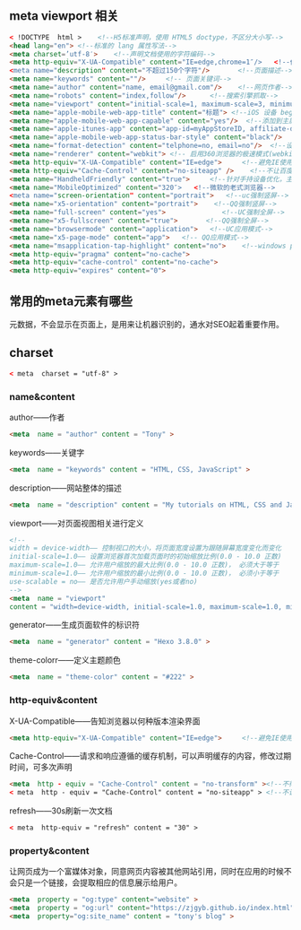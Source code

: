## meta viewport 相关



```html
< !DOCTYPE  html >    <!--H5标准声明，使用 HTML5 doctype，不区分大小写-->
<head lang="en"> <!--标准的 lang 属性写法-->
<meta charset=’utf-8′>    <!--声明文档使用的字符编码-->
<meta http-equiv="X-UA-Compatible" content="IE=edge,chrome=1″/>   <!--优先使用 IE 最新版本和 Chrome-->
<meta name="description" content="不超过150个字符"/>       <!--页面描述-->
<meta name="keywords" content=""/>     <!-- 页面关键词-->
<meta name="author" content="name, email@gmail.com"/>    <!--网页作者-->
<meta name="robots" content="index,follow"/>      <!--搜索引擎抓取-->
<meta name="viewport" content="initial-scale=1, maximum-scale=3, minimum-scale=1, user-scalable=no"> <!--为移动设备添加 viewport-->
<meta name="apple-mobile-web-app-title" content="标题"> <!--iOS 设备 begin-->
<meta name="apple-mobile-web-app-capable" content="yes"/>  <!--添加到主屏后的标题（iOS 6 新增）是否启用 WebApp 全屏模式，删除苹果默认的工具栏和菜单栏-->
<meta name="apple-itunes-app" content="app-id=myAppStoreID, affiliate-data=myAffiliateData, app-argument=myURL"><!--添加智能 App 广告条 Smart App Banner（iOS 6+ Safari）-->
<meta name="apple-mobile-web-app-status-bar-style" content="black"/>
<meta name="format-detection" content="telphone=no, email=no"/>  <!--设置苹果工具栏颜色-->
<meta name="renderer" content="webkit"> <!-- 启用360浏览器的极速模式(webkit)-->
<meta http-equiv="X-UA-Compatible" content="IE=edge">     <!--避免IE使用兼容模式-->
<meta http-equiv="Cache-Control" content="no-siteapp" />    <!--不让百度转码-->
<meta name="HandheldFriendly" content="true">     <!--针对手持设备优化，主要是针对一些老的不识别viewport的浏览器，比如黑莓-->
<meta name="MobileOptimized" content="320″>   <!--微软的老式浏览器-->
<meta name="screen-orientation" content="portrait">   <!--uc强制竖屏-->
<meta name="x5-orientation" content="portrait">    <!--QQ强制竖屏-->
<meta name="full-screen" content="yes">              <!--UC强制全屏-->
<meta name="x5-fullscreen" content="true">       <!--QQ强制全屏-->
<meta name="browsermode" content="application">   <!--UC应用模式-->
<meta name="x5-page-mode" content="app">   <!-- QQ应用模式-->
<meta name="msapplication-tap-highlight" content="no">    <!--windows phone 点击无高亮设置页面不缓存-->
<meta http-equiv="pragma" content="no-cache">
<meta http-equiv="cache-control" content="no-cache">
<meta http-equiv="expires" content="0">
```



## 常用的meta元素有哪些

元数据，不会显示在页面上，是用来让机器识别的，通水对SEO起着重要作用。

## charset

```html
< meta  charset = "utf-8" >
```

### name&content

author——作者

```html
<meta  name = "author" content = "Tony" >
```

keywords——关键字

```html
<meta  name = "keywords" content = "HTML, CSS, JavaScript" >

```

description——网站整体的描述

```html
<meta  name = "description" content = "My tutorials on HTML, CSS and JavaScript" >
```

viewport——对页面视图相关进行定义

```html
<!--
width = device-width—— 控制视口的大小，将页面宽度设置为跟随屏幕宽度变化而变化
initial-scale=1.0—— 设置浏览器首次加载页面时的初始缩放比例(0.0 - 10.0 正数)
maximum-scale=1.0—— 允许用户缩放的最大比例(0.0 - 10.0 正数)， 必须大于等于
minimum-scale=1.0—— 允许用户缩放的最小比例(0.0 - 10.0 正数)， 必须小于等于
use-scalable = no—— 是否允许用户手动缩放(yes或者no) 
-->
<meta  name = "viewport" 
content = "width=device-width, initial-scale=1.0, maximum-scale=1.0, minmum-scale=1.0" >
```

generator——生成页面软件的标识符

```html
<meta  name = "generator" content = "Hexo 3.8.0" >
```

theme-colorr——定义主题颜色

```html
<meta  name = "theme-color" content = "#222" >
```

### http-equiv&content

X-UA-Compatible——告知浏览器以何种版本渲染界面

```html
<meta http-equiv="X-UA-Compatible" content="IE=edge">     <!--避免IE使用兼容模式--> 
```

Cache-Control——请求和响应遵循的缓存机制，可以声明缓存的内容，修改过期时间，可多次声明

```html
<meta  http - equiv = "Cache-Control" content = "no-transform" ><!--不得对资源进行转换或者转变-->
< meta  http - equiv = "Cache-Control" content = "no-siteapp" > <!--不让百度转码-->
```



refresh——30s刷新一次文档

```html
< meta  http-equiv = "refresh" content = "30" >
```



### property&content

让网页成为一个富媒体对象，同意网页内容被其他网站引用，同时在应用的时候不会只是一个链接，会提取相应的信息展示给用户。

```html
<meta  property = "og:type" content="website" > 
<meta  property = "og:url" content="https://zjgyb.github.io/index.html" > 
<meta  property="og:site_name" content = "tony's blog" >
```

